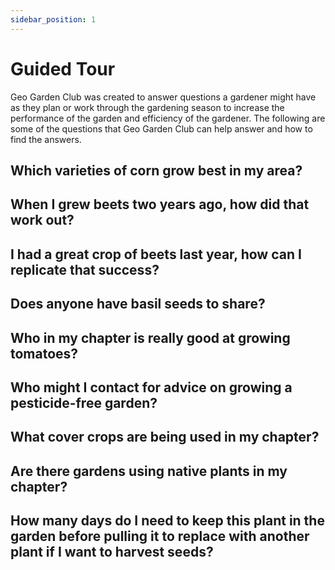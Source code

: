 ```yaml
---
sidebar_position: 1
---
```


# Guided Tour

Geo Garden Club was created to answer questions a gardener might have as they plan or work through the gardening season to increase the performance of the garden and efficiency of the gardener.  The following are some of the questions that Geo Garden Club can help answer and how to find the answers.

## Which varieties of corn grow best in my area?

## When I grew beets two years ago, how did that work out?

## I had a great crop of beets last year, how can I replicate that success?

## Does anyone have basil seeds to share?

## Who in my chapter is really good at growing tomatoes?

## Who might I contact for advice on growing a pesticide-free garden?

## What cover crops are being used in my chapter?

## Are there gardens using native plants in my chapter?

## How many days do I need to keep this plant in the garden before pulling it to replace with another plant if I want to harvest seeds?